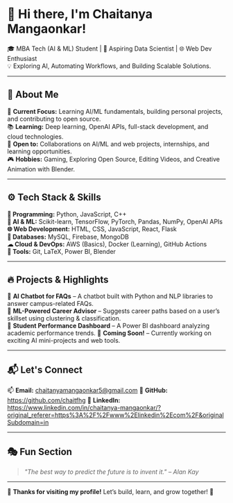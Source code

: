 # 👋 Hi there, I'm Chaitanya Mangaonkar!
🎓 MBA Tech (AI & ML) Student | 🤖 Aspiring Data Scientist | 🌐 Web Dev Enthusiast  
💡 Exploring AI, Automating Workflows, and Building Scalable Solutions.

---

## 📌 About Me
🎯 **Current Focus:** Learning AI/ML fundamentals, building personal projects, and contributing to open source.  
📚 **Learning:** Deep learning, OpenAI APIs, full-stack development, and cloud technologies.  
💼 **Open to:** Collaborations on AI/ML and web projects, internships, and learning opportunities.  
🎮 **Hobbies:** Gaming, Exploring Open Source, Editing Videos, and Creative Animation with Blender.

---

## ⚙️ Tech Stack & Skills
**🚀 Programming:** Python, JavaScript, C++  
**🧠 AI & ML:** Scikit-learn, TensorFlow, PyTorch, Pandas, NumPy, OpenAI APIs  
**🌐 Web Development:** HTML, CSS, JavaScript, React, Flask  
**💾 Databases:** MySQL, Firebase, MongoDB  
**☁ Cloud & DevOps:** AWS (Basics), Docker (Learning), GitHub Actions  
**🧰 Tools:** Git, LaTeX, Power BI, Blender

---

## 🔥 Projects & Highlights
🔹 **AI Chatbot for FAQs** – A chatbot built with Python and NLP libraries to answer campus-related FAQs.  
🔹 **ML-Powered Career Advisor** – Suggests career paths based on a user’s skillset using clustering & classification.  
🔹 **Student Performance Dashboard** – A Power BI dashboard analyzing academic performance trends. 
🔹 **Coming Soon!** – Currently working on exciting AI mini-projects and web tools.

---

## 📬 Let's Connect
📫 **Email:** chaitanyamangaonkar5@gmail.com
🔗 **GitHub:** https://github.com/chaitfhg
💼 **LinkedIn:** https://www.linkedin.com/in/chaitanya-mangaonkar/?original_referer=https%3A%2F%2Fwww%2Elinkedin%2Ecom%2F&originalSubdomain=in

---

## 🎭 Fun Section
> *"The best way to predict the future is to invent it." – Alan Kay*

---

🙌 **Thanks for visiting my profile!** Let’s build, learn, and grow together! 🚀
